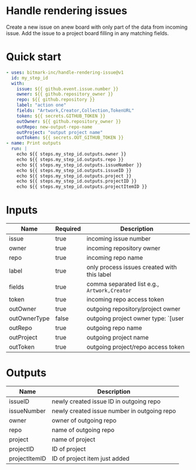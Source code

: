 # Handle rendering issues

Create a new issue on anew board with only part of the data from incoming issue.
Add the issue to a project board filling in any matching fields.

# Quick start

```yaml
- uses: bitmark-inc/handle-rendering-issue@v1
  id: my_step_id
  with:
    issue: ${{ github.event.issue.number }}
    owner: ${{ github.repository_owner }}
    repo: ${{ github.repository }}
    label: "action one"
    fields: "Artwork,Creator,Collection,TokenURL"
    token: ${{ secrets.GITHUB_TOKEN }}
    outOwner: ${{ github.repository_owner }}
    outRepo: new-output-repo-name
    outProject: "output project name"
    outToken: ${{ secrets.OUT_GITHUB_TOKEN }}
- name: Print outputs
  run: |
    echo ${{ steps.my_step_id.outputs.owner }}
    echo ${{ steps.my_step_id.outputs.repo }}
    echo ${{ steps.my_step_id.outputs.issueNumber }}
    echo ${{ steps.my_step_id.outputs.issueID }}
    echo ${{ steps.my_step_id.outputs.project }}
    echo ${{ steps.my_step_id.outputs.projectID }}
    echo ${{ steps.my_step_id.outputs.projectItemID }}
```


# Inputs

| Name          | Required  | Description  |
| ------------- | --------- | ------------ |
| issue         | true      | incoming issue number |
| owner         | true      | incoming repository owner |
| repo          | true      | incoming repo name |
| label         | true      | only process issues created with this label |
| fields        | true      | comma separated list e.g., `Artwork,Creator` |
| token         | true      | incoming repo access token |
| outOwner      | true      | outgoing repository/project owner |
| outOwnerType  | false     | outgoing project owner type: `[user|org]` |
| outRepo       | true      | outgoing repo name |
| outProject    | true      | outgoing project name |
| outToken      | true      | outgoing project/repo access token |

# Outputs

| Name          | Description  |
| ------------- | ------------ |
| issueID       | newly created issue ID in outgoing repo |
| issueNumber   | newly created issue number in outgoing repo |
| owner         | owner of outgoing repo |
| repo          | name of outgoing repo |
| project       | name of project |
| projectID     | ID of project |
| projectItemID | ID of project item just added |
